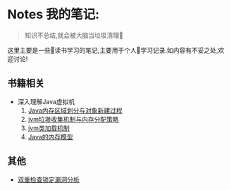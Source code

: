 # Notes 我的笔记:

> 知识不总结,就会被大脑当垃圾清理:rocket:

这里主要是一些:book:读书学习的笔记,主要用于个人:pencil:学习记录.如内容有不妥之处,欢迎讨论!

## 书籍相关

- 深入理解Java虚拟机
    1. [Java内存区域划分与对象新建过程](./深入理解Java虚拟机读书笔记/Java内存区域划分.md)
    2. [jvm垃圾收集机制与内存分配策略](./深入理解Java虚拟机读书笔记/jvm垃圾收集与内存回收策略.md)
    3. [jvm类加载机制](./深入理解Java虚拟机读书笔记/jvm类加载机制.md)
    4. [Java的内存模型](./深入理解Java虚拟机读书笔记/Java内存模型.md)


## 其他

- [双重检查锁定漏洞分析](双重检查锁定漏洞分析笔记.md)